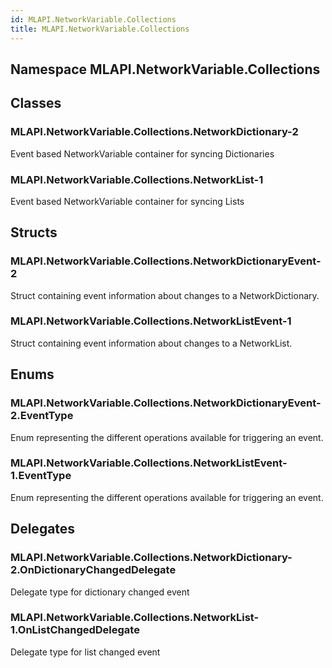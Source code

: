 ```yaml
---  
id: MLAPI.NetworkVariable.Collections  
title: MLAPI.NetworkVariable.Collections
---
```


## Namespace MLAPI.NetworkVariable.Collections

<div class="markdown level0 summary">

</div>

<div class="markdown level0 conceptual">

</div>

<div class="markdown level0 remarks">

</div>

## Classes

### MLAPI.NetworkVariable.Collections.NetworkDictionary-2

<div class="section">

Event based NetworkVariable container for syncing Dictionaries

</div>

### MLAPI.NetworkVariable.Collections.NetworkList-1

<div class="section">

Event based NetworkVariable container for syncing Lists

</div>

## Structs

### MLAPI.NetworkVariable.Collections.NetworkDictionaryEvent-2

<div class="section">

Struct containing event information about changes to a
NetworkDictionary.

</div>

### MLAPI.NetworkVariable.Collections.NetworkListEvent-1

<div class="section">

Struct containing event information about changes to a NetworkList.

</div>

## Enums

### MLAPI.NetworkVariable.Collections.NetworkDictionaryEvent-2.EventType

<div class="section">

Enum representing the different operations available for triggering an
event.

</div>

### MLAPI.NetworkVariable.Collections.NetworkListEvent-1.EventType

<div class="section">

Enum representing the different operations available for triggering an
event.

</div>

## Delegates

### MLAPI.NetworkVariable.Collections.NetworkDictionary-2.OnDictionaryChangedDelegate

<div class="section">

Delegate type for dictionary changed event

</div>

### MLAPI.NetworkVariable.Collections.NetworkList-1.OnListChangedDelegate

<div class="section">

Delegate type for list changed event

</div>

